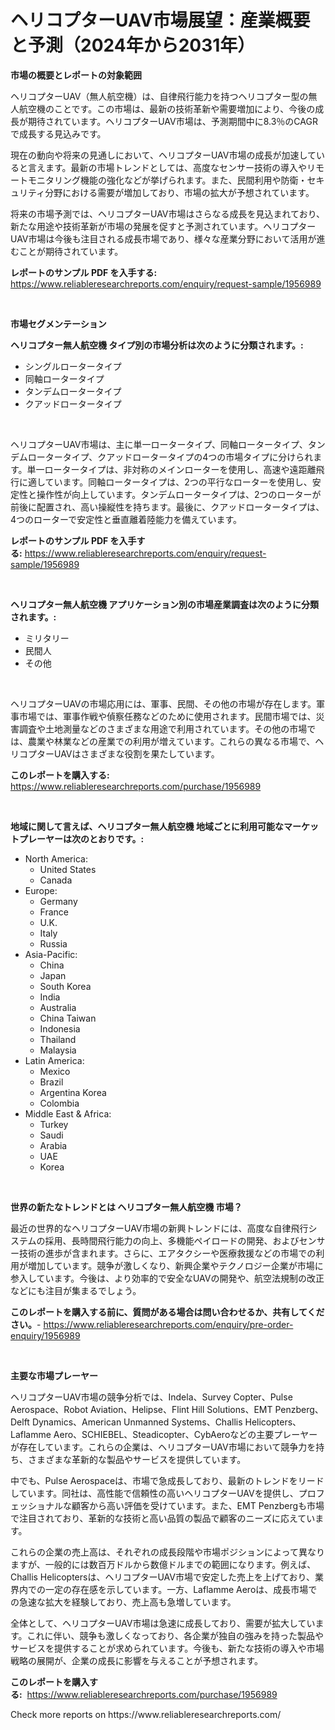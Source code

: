 <p><h1>ヘリコプターUAV市場展望：産業概要と予測（2024年から2031年）</h1></p><p><strong>市場の概要とレポートの対象範囲</strong></p>
<p><p>ヘリコプターUAV（無人航空機）は、自律飛行能力を持つヘリコプター型の無人航空機のことです。この市場は、最新の技術革新や需要増加により、今後の成長が期待されています。ヘリコプターUAV市場は、予測期間中に8.3％のCAGRで成長する見込みです。</p><p>現在の動向や将来の見通しにおいて、ヘリコプターUAV市場の成長が加速していると言えます。最新の市場トレンドとしては、高度なセンサー技術の導入やリモートモニタリング機能の強化などが挙げられます。また、民間利用や防衛・セキュリティ分野における需要が増加しており、市場の拡大が予想されています。</p><p>将来の市場予測では、ヘリコプターUAV市場はさらなる成長を見込まれており、新たな用途や技術革新が市場の発展を促すと予測されています。ヘリコプターUAV市場は今後も注目される成長市場であり、様々な産業分野において活用が進むことが期待されています。</p></p>
<p><strong>レポートのサンプル PDF を入手する:</strong> <a href="https://www.reliableresearchreports.com/enquiry/request-sample/1956989">https://www.reliableresearchreports.com/enquiry/request-sample/1956989</a></p>
<p>&nbsp;</p>
<p><strong>市場セグメンテーション</strong></p>
<p><strong>ヘリコプター無人航空機 タイプ別の市場分析は次のように分類されます。:</strong></p>
<p><ul><li>シングルロータータイプ</li><li>同軸ロータータイプ</li><li>タンデムロータータイプ</li><li>クアッドロータータイプ</li></ul></p>
<p>&nbsp;</p>
<p><p>ヘリコプターUAV市場は、主に単一ロータータイプ、同軸ロータータイプ、タンデムロータータイプ、クアッドロータータイプの4つの市場タイプに分けられます。単一ロータータイプは、非対称のメインローターを使用し、高速や遠距離飛行に適しています。同軸ロータータイプは、2つの平行なローターを使用し、安定性と操作性が向上しています。タンデムロータータイプは、2つのローターが前後に配置され、高い操縦性を持ちます。最後に、クアッドロータータイプは、4つのローターで安定性と垂直離着陸能力を備えています。</p></p>
<p><strong>レポートのサンプル PDF を入手する:</strong>&nbsp;<a href="https://www.reliableresearchreports.com/enquiry/request-sample/1956989">https://www.reliableresearchreports.com/enquiry/request-sample/1956989</a></p>
<p>&nbsp;</p>
<p><strong> ヘリコプター無人航空機 アプリケーション別の市場産業調査は次のように分類されます。:</strong></p>
<p><ul><li>ミリタリー</li><li>民間人</li><li>その他</li></ul></p>
<p>&nbsp;</p>
<p><p>ヘリコプターUAVの市場応用には、軍事、民間、その他の市場が存在します。軍事市場では、軍事作戦や偵察任務などのために使用されます。民間市場では、災害調査や土地測量などのさまざまな用途で利用されています。その他の市場では、農業や林業などの産業での利用が増えています。これらの異なる市場で、ヘリコプターUAVはさまざまな役割を果たしています。</p></p>
<p><strong>このレポートを購入する:</strong>&nbsp; <a href="https://www.reliableresearchreports.com/purchase/1956989">https://www.reliableresearchreports.com/purchase/1956989</a></p>
<p>&nbsp;</p>
<p><strong>地域に関して言えば、ヘリコプター無人航空機 地域ごとに利用可能なマーケットプレーヤーは次のとおりです。:</strong></p>
<p><ul>
    <li>
        North America:
        <ul>
            <li>United States</li>
            <li>Canada</li>
        </ul>
    </li>
    <li>
        Europe:
        <ul>
            <li>Germany</li>
            <li>France</li>
            <li>U.K.</li>
            <li>Italy</li>
            <li>Russia</li>
        </ul>
    </li>
    <li>
        Asia-Pacific:
        <ul>
            <li>China</li>
            <li>Japan</li>
            <li>South Korea</li>
            <li>India</li>
            <li>Australia</li>
            <li>China Taiwan</li>
            <li>Indonesia</li>
            <li>Thailand</li>
            <li>Malaysia</li>
        </ul>
    </li>
    <li>
        Latin America:
        <ul>
            <li>Mexico</li>
            <li>Brazil</li>
            <li>Argentina Korea</li>
            <li>Colombia</li>
        </ul>
    </li>
    <li>
        Middle East & Africa:
        <ul>
            <li>Turkey</li>
            <li>Saudi</li>
            <li>Arabia</li>
            <li>UAE</li>
            <li>Korea</li>
        </ul>
    </li>
    </ul></p>
<p>&nbsp;</p>
<p><strong>世界の新たなトレンドとは ヘリコプター無人航空機 市場？</strong></p>
<p><p>最近の世界的なヘリコプターUAV市場の新興トレンドには、高度な自律飛行システムの採用、長時間飛行能力の向上、多機能ペイロードの開発、およびセンサー技術の進歩が含まれます。さらに、エアタクシーや医療救援などの市場での利用が増加しています。競争が激しくなり、新興企業やテクノロジー企業が市場に参入しています。今後は、より効率的で安全なUAVの開発や、航空法規制の改正などにも注目が集まるでしょう。</p></p>
<p><strong>このレポートを購入する前に、質問がある場合は問い合わせるか、共有してください。</strong>- <a href="https://www.reliableresearchreports.com/enquiry/pre-order-enquiry/1956989">https://www.reliableresearchreports.com/enquiry/pre-order-enquiry/1956989</a></p>
<p>&nbsp;</p>
<p><strong>主要な市場プレーヤー</strong></p>
<p><p>ヘリコプターUAV市場の競争分析では、Indela、Survey Copter、Pulse Aerospace、Robot Aviation、Helipse、Flint Hill Solutions、EMT Penzberg、Delft Dynamics、American Unmanned Systems、Challis Helicopters、Laflamme Aero、SCHIEBEL、Steadicopter、CybAeroなどの主要プレーヤーが存在しています。これらの企業は、ヘリコプターUAV市場において競争力を持ち、さまざまな革新的な製品やサービスを提供しています。</p><p>中でも、Pulse Aerospaceは、市場で急成長しており、最新のトレンドをリードしています。同社は、高性能で信頼性の高いヘリコプターUAVを提供し、プロフェッショナルな顧客から高い評価を受けています。また、EMT Penzbergも市場で注目されており、革新的な技術と高い品質の製品で顧客のニーズに応えています。</p><p>これらの企業の売上高は、それぞれの成長段階や市場ポジションによって異なりますが、一般的には数百万ドルから数億ドルまでの範囲になります。例えば、Challis Helicoptersは、ヘリコプターUAV市場で安定した売上を上げており、業界内での一定の存在感を示しています。一方、Laflamme Aeroは、成長市場での急速な拡大を経験しており、売上高も急増しています。</p><p>全体として、ヘリコプターUAV市場は急速に成長しており、需要が拡大しています。これに伴い、競争も激しくなっており、各企業が独自の強みを持った製品やサービスを提供することが求められています。今後も、新たな技術の導入や市場戦略の展開が、企業の成長に影響を与えることが予想されます。</p></p>
<p><strong>このレポートを購入する:</strong>&nbsp;&nbsp;<a href="https://www.reliableresearchreports.com/purchase/1956989">https://www.reliableresearchreports.com/purchase/1956989</a></p>
<p>Check more reports on https://www.reliableresearchreports.com/</p>